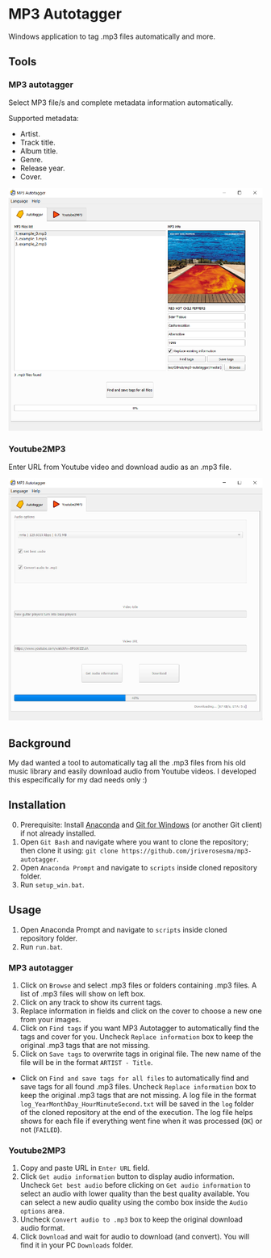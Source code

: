 # MP3 Autotagger
 Windows application to tag  .mp3 files automatically and more.

## Tools
### MP3 autotagger
Select MP3 file/s and complete metadata information automatically.

Supported metadata:
- Artist.
- Track title.
- Album title.
- Genre.
- Release year.
- Cover.

![MP3 autotagger tool GUI general view](media/mp3_autotagger_gui.png)

### Youtube2MP3
Enter URL from Youtube video and download audio as an .mp3 file.

![Youtube2MP3 tool GUI general view](media/youtube2mp3_gui.png)

## Background
My dad wanted a tool to automatically tag all the .mp3 files from his old music library and easily download audio from Youtube videos. I developed this especifically for my dad needs only :) 

## Installation
0. Prerequisite: Install [Anaconda](https://www.anaconda.com/) and [Git for Windows](https://gitforwindows.org/) (or another Git client) if not already installed.
1. Open `Git Bash` and navigate where you want to clone the repository; then clone it using: `git clone https://github.com/jriverosesma/mp3-autotagger`.
3. Open `Anaconda Prompt` and navigate to `scripts` inside cloned repository folder.
4. Run `setup_win.bat`.

## Usage
1. Open Anaconda Prompt and navigate to `scripts` inside cloned repository folder.
2. Run `run.bat`.

### MP3 autotagger
1. Click on `Browse` and select .mp3 files or folders containing .mp3 files. A list of .mp3 files will show on left box.
2. Click on any track to show its current tags.
3. Replace information in fields and click on the cover to choose a new one from your images.
4. Click on `Find tags` if you want MP3 Autotagger to automatically find the tags and cover for you. Uncheck `Replace information` box to keep the original .mp3 tags that are not missing.
5. Click on `Save tags` to overwrite tags in original file. The new name of the file will be in the format `ARTIST - Title`.
- Click on `Find and save tags for all files` to automatically find and save tags for all found .mp3 files. Uncheck `Replace information` box to keep the original .mp3 tags that are not missing. A log file in the format `log_YearMonthDay_HourMinuteSecond.txt` will be saved in the `log` folder of the cloned repository at the end of the execution. The log file helps shows for each file if everything went fine when it was processed (`OK`) or not (`FAILED`).

### Youtube2MP3
1. Copy and paste URL in `Enter URL` field. 
2. Click `Get audio information` button to display audio information. Uncheck `Get best audio` before clicking on `Get audio information` to select an audio with lower quality than the best quality available. You can select a new audio quality using the combo box inside the `Audio options` area. 
3. Uncheck `Convert audio to .mp3` box to keep the original download audio format.
4. Click `Download` and wait for audio to download (and convert). You will find it in your PC `Downloads` folder.
